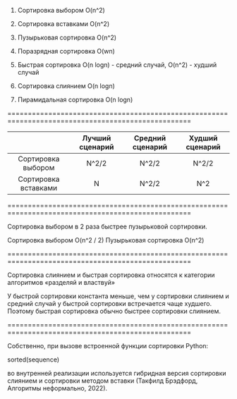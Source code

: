 1. Сортировка выбором O(n^2)

2. Сортировка вставками O(n^2)

3. Пузырьковая сортировка O(n^2)

4. Поразрядная сортировка O(wn)

5. Быстрая сортировка O(n logn) - средний случай, O(n^2) - худший случай

6. Сортировка слиянием O(n logn)

7. Пирамидальная сортировка O(n logn)

===================================================================================================

|                      | Лучший сценарий | Средний сценарий |  Худший сценарий   | 
|:--------------------:|:---------------:|:----------------:|:------------------:|
|  Сортировка выбором  |      N^2/2      |      N^2/2       |       N^2/2        | 
| Сортировка вставками |        N        |      N^2/2       |        N^2         | 

===================================================================================================

Сортировка выбором в 2 раза быстрее пузырьковой сортировки. 

Сортировка выбором O(n^2 / 2)
Пузырьковая сортировка O(n^2)

===================================================================================================

Сортировка слиянием и быстрая сортировка относятся к категории алгоритмов «разделяй и властвуй»

У быстрой сортировки константа меньше, чем у сортировки слиянием и средний случай у быстрой
сортировки встречается чаще худшего. Поэтому быстрая сортировка обычно быстрее сортировки слиянием.

===================================================================================================

Собственно, при вызове встроенной функции сортировки Python:

sorted(sequence)

во внутренней реализации используется гибридная версия сортировки слиянием и сортировки методом
вставки (Такфилд Брэдфорд, Алгоритмы неформально, 2022).
